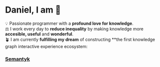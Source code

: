 # Daniel, I am 🌱

💡 Passionate programmer with a **profound love for knowledge**. <br>
⚖️ I work every day to **reduce inequality** by making knowledge more **accesible, useful** and **wonderful**. <br>
🪴 I am currently **fulfilling my dream** of constructing **the first knowledge graph interactive experience ecosystem: 

### [Semantyk](https://www.semantyk.com)
